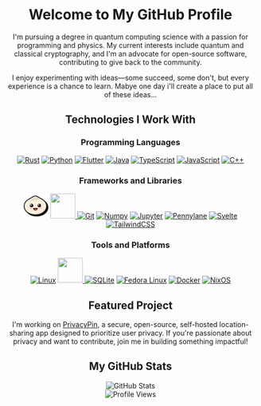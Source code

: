 <div align="center">
  <h1>Welcome to My GitHub Profile</h1>
  <p>
    I'm pursuing a degree in quantum computing science with a passion for programming and physics. 
    My current interests include quantum and classical cryptography, and I'm an advocate for open-source 
    software, contributing to give back to the community.
  </p>
  <p>
    I enjoy experimenting with ideas—some succeed, some don't, but every experience is a chance to learn. 
    Mabye one day i'll create a place to put all of these ideas...
  </p>
</div>

<div align="center">
  <h2>Technologies I Work With</h2>
</div>

<div align="center">
  <h3>Programming Languages</h3>
  <a href="https://www.rust-lang.org/"><img src="https://github.com/rust-lang/rust-artwork/blob/master/logo/rust-logo-64x64.png" width="50" height="50" alt="Rust"></a>
  <a href="https://www.python.org/"><img src="https://devicon-website.vercel.app/api/python/original.svg" width="50" height="50" alt="Python"></a>
  <a href="https://flutter.dev/"><img src="https://devicon-website.vercel.app/api/flutter/original.svg" width="50" height="50" alt="Flutter"></a>
  <a href="https://www.java.com/"><img src="https://devicon-website.vercel.app/api/java/original.svg" width="50" height="50" alt="Java"></a>
  <a href="https://www.typescriptlang.org/"><img src="https://devicon-website.vercel.app/api/typescript/original.svg" width="50" height="50" alt="TypeScript"></a>
  <a href="https://www.javascript.com/"><img src="https://devicon-website.vercel.app/api/javascript/original.svg" width="50" height="50" alt="JavaScript"></a>
  <a href="https://www.cplusplus.com/"><img src="https://devicon-website.vercel.app/api/cplusplus/original.svg" width="50" height="50" alt="C++"></a>
</div>

<div align="center">
  <h3>Frameworks and Libraries</h3>
  <a href="https://bun.sh/"><img src="https://github.com/devicons/devicon/blob/develop/icons/bun/bun-original.svg" width="50" height="50" alt="Bun"></a>
   <a href="https://qiskit.org/">
    <picture>
      <source media="(prefers-color-scheme: dark)" srcset="https://github-readme-stats-azomwastakens-projects.vercel.app/logos.png" width="50" height="50">
      <img src="https://upload.wikimedia.org/wikipedia/commons/5/51/Qiskit-Logo.svg" width="50" height="50">
    </picture>
  </a>
  <a href="https://git-scm.com/"><img src="https://devicon-website.vercel.app/api/git/original.svg" width="50" height="50" alt="Git"></a>
  <a href="https://numpy.org/"><img src="https://devicon-website.vercel.app/api/numpy/original.svg" width="50" height="50" alt="Numpy"></a>
  <a href="https://jupyter.org"><img src="https://devicon-website.vercel.app/api/jupyter/original-wordmark.svg" width="50" height="50" alt="Jupyter"></a>
  <a href="https://pennylane.ai/"><img src="https://devicon-website.vercel.app/api/jupyter/original-wordmark.svg" width="50" height="50" alt="Pennylane"></a>
  <a href="https://svelte.dev/"><img src="https://devicon-website.vercel.app/api/svelte/original.svg" width="50" height="50" alt="Svelte"></a>
  <a href="https://tailwindcss.com/"><img src="https://devicon-website.vercel.app/api/tailwindcss/plain.svg" width="50" height="50" alt="TailwindCSS"></a>
</div>

<div align="center">
  <h3>Tools and Platforms</h3>
  <a href="https://www.linux.org/"><img src="https://devicon-website.vercel.app/api/linux/original.svg" width="50" height="50" alt="Linux"></a>
    <a href="https://www.latex-project.org/">
    <picture>
      <source media="(prefers-color-scheme: dark)" srcset="https://devicon-website.vercel.app/api/latex/original.svg?color=%23FFFFFF" width="50" height="50">
      <img src="https://devicon-website.vercel.app/api/latex/original.svg" width="50" height="50">
    </picture>
  </a>
  <a href="https://www.sqlite.org/index.html"><img src="https://devicon-website.vercel.app/api/sqlite/original.svg" width="50" height="50" alt="SQLite"></a>
  <a href="https://fedoraproject.org/"><img src="https://devicon-website.vercel.app/api/fedora/original.svg" width="50" height="50" alt="Fedora Linux"></a>
  <a href="https://www.docker.com/"><img src="https://devicon-website.vercel.app/api/docker/original.svg" width="50" height="50" alt="Docker"></a>
  <a href="https://nixos.org/"><img src="https://devicon-website.vercel.app/api/nixos/original.svg" width="50" height="50" alt="NixOS"></a>
</div>

<div align="center">
  <h2>Featured Project</h2>
  <p>
    I'm working on <a href="https://github.com/azomDev/PrivacyPin">PrivacyPin</a>, a secure, open-source, self-hosted 
    location-sharing app designed to prioritize user privacy. If you're passionate about privacy and want to contribute, 
    join me in building something impactful!
  </p>
</div>

<div align="center">
  <h2>My GitHub Stats</h2>
  <img src="https://github-readme-stats-azomwastakens-projects.vercel.app/api?username=azomDev&card_width=500&show_icons=true&count_private=true&hide_title=true&theme=transparent&hide_border=true&include_all_commits=true" alt="GitHub Stats">
</div>

<div align="center">
  <img src="https://komarev.com/ghpvc/?username=azomDev&color=gray" alt="Profile Views">
</div>
